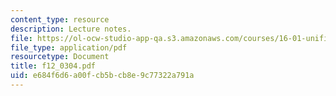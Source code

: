 ```yaml
---
content_type: resource
description: Lecture notes.
file: https://ol-ocw-studio-app-qa.s3.amazonaws.com/courses/16-01-unified-engineering-i-ii-iii-iv-fall-2005-spring-2006/e684f6d6a00fcb5bcb8e9c77322a791a_f12_0304.pdf
file_type: application/pdf
resourcetype: Document
title: f12_0304.pdf
uid: e684f6d6-a00f-cb5b-cb8e-9c77322a791a
---
```

